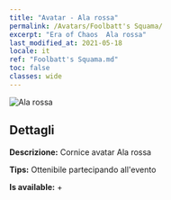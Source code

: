 ```yaml
---
title: "Avatar - Ala rossa"
permalink: /Avatars/Foolbatt's Squama/
excerpt: "Era of Chaos  Ala rossa"
last_modified_at: 2021-05-18
locale: it
ref: "Foolbatt's Squama.md"
toc: false
classes: wide
---
```

 ![Ala rossa](/images/a/avatarFrame_83.png)

## Dettagli

 **Descrizione:** Cornice avatar Ala rossa 

 **Tips:** Ottenibile partecipando all'evento 

 **Is available:**  + 

